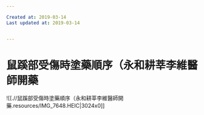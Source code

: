 ```yaml
---

Created at: 2019-03-14
Last updated at: 2019-03-14


---
```


# 鼠蹊部受傷時塗藥順序（永和耕莘李維醫師開藥


![[.//鼠蹊部受傷時塗藥順序（永和耕莘李維醫師開藥.resources/IMG_7648.HEIC\|3024x0]]

